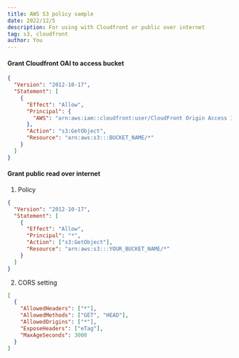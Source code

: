 ```yaml
---
title: AWS S3 policy sample
date: 2022/12/5
description: For using with Cloudfront or public over internet
tag: s3, cloudfront
author: You
---
```


#### Grant Cloudfront OAI to access bucket

```json
{
  "Version": "2012-10-17",
  "Statement": [
    {
      "Effect": "Allow",
      "Principal": {
        "AWS": "arn:aws:iam::cloudfront:user/CloudFront Origin Access Identity ID"
      },
      "Action": "s3:GetObject",
      "Resource": "arn:aws:s3:::BUCKET_NAME/*"
    }
  ]
}
```

#### Grant public read over internet

1. Policy

```json
{
  "Version": "2012-10-17",
  "Statement": [
    {
      "Effect": "Allow",
      "Principal": "*",
      "Action": ["s3:GetObject"],
      "Resource": "arn:aws:s3:::YOUR_BUCKET_NAME/*"
    }
  ]
}
```

2. CORS setting

```json
[
  {
    "AllowedHeaders": ["*"],
    "AllowedMethods": ["GET", "HEAD"],
    "AllowedOrigins": ["*"],
    "ExposeHeaders": ["eTag"],
    "MaxAgeSeconds": 3000
  }
]
```
